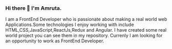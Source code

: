 ### Hi there 👋 I'm Amruta.

  I am a FrontEnd Developer who is passionate about making a real world web Applications.Some technologies I enjoy working with include HTML,CSS,JavaScript,ReactJs,Redux and Angular. I have created some real world project you can see them in my repository.
 Currenly I am looking for an opportunity to work as FrontEnd Developer.

